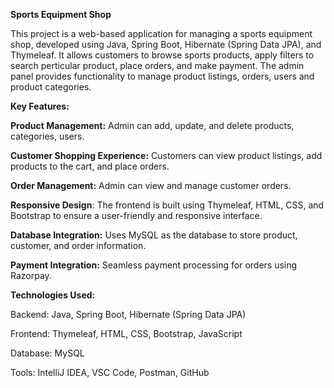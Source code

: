 ********************************Sports Equipment Shop********************************

This project is a web-based application for managing a sports equipment shop, developed using Java, Spring Boot, Hibernate (Spring Data JPA), and Thymeleaf. 
It allows customers to browse sports products, apply filters to search perticular product, place orders, and make payment. 
The admin panel provides functionality to manage product listings, orders, users and product categories.

**Key Features:**

**Product Management:** Admin can add, update, and delete products, categories, users.

**Customer Shopping Experience:** Customers can view product listings, add products to the cart, and place orders.

**Order Management:** Admin can view and manage customer orders.

**Responsive Design**: The frontend is built using Thymeleaf, HTML, CSS, and Bootstrap to ensure a user-friendly and responsive interface.

**Database Integration:** Uses MySQL as the database to store product, customer, and order information.

**Payment Integration:** Seamless payment processing for orders using Razorpay.


**Technologies Used:**

Backend: Java, Spring Boot, Hibernate (Spring Data JPA)

Frontend: Thymeleaf, HTML, CSS, Bootstrap, JavaScript

Database: MySQL

Tools: IntelliJ IDEA, VSC Code, Postman, GitHub
